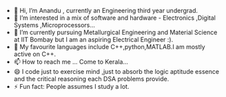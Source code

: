 - 👋 Hi, I’m Anandu , currently an Engineering third year undergrad.
- 👀 I’m interested in a mix of software and hardware - Electronics ,Digital Systems ,Microprocessors...
- 🌱 I’m currently pursuing Metallurgical Engineering and Material Science at IIT Bombay but I am an aspiring Electrical Engineer :).
- 💞️ My favourite languages include C++,python,MATLAB.I am mostly active on C++.
- 📫 How to reach me ... Come to Kerala...
- 😄 I code just to exercise mind ,just to absorb the logic aptitude essence and the critical reasoning each DSA problems provide.
- ⚡ Fun fact: People assumes I study a lot.

<!---
anandu-7/anandu-7 is a ✨ special ✨ repository because its `README.md` (this file) appears on your GitHub profile.
You can click the Preview link to take a look at your changes.
--->
